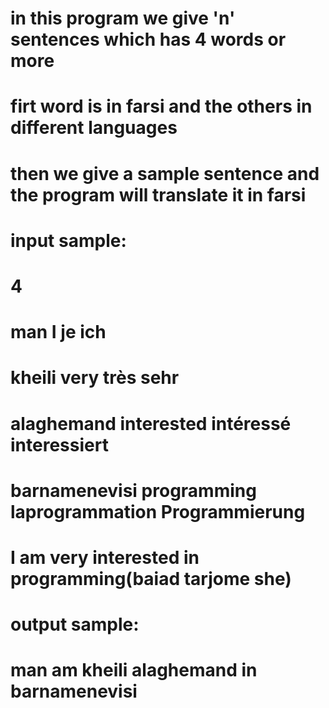 # in this program we give 'n' sentences which has 4 words or more
# firt word is in farsi and the others in different languages
# then we give a sample sentence and the program will translate it in farsi

# input sample:
#                 4
#                 man I je ich
#                 kheili very très sehr
#                 alaghemand interested intéressé interessiert 
#                 barnamenevisi programming laprogrammation Programmierung
#                 I am very interested in programming(baiad tarjome she)

# output sample:
#                 man am kheili alaghemand in barnamenevisi
